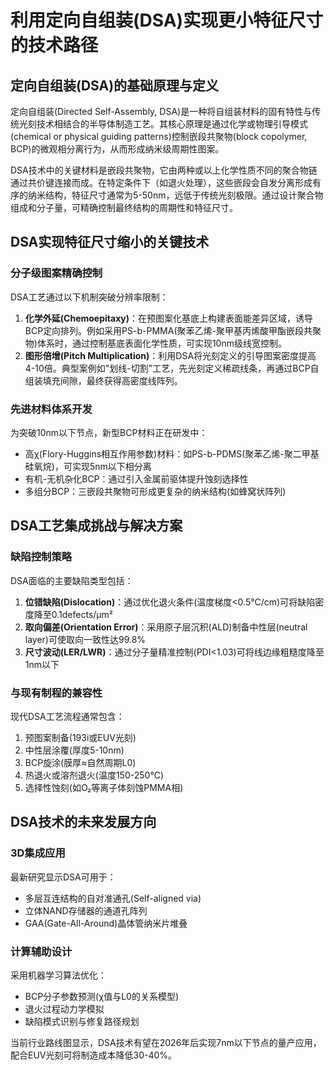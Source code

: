 # 利用定向自组装(DSA)实现更小特征尺寸的技术路径

## 定向自组装(DSA)的基础原理与定义

定向自组装(Directed Self-Assembly, DSA)是一种将自组装材料的固有特性与传统光刻技术相结合的半导体制造工艺。其核心原理是通过化学或物理引导模式(chemical or physical guiding patterns)控制嵌段共聚物(block copolymer, BCP)的微观相分离行为，从而形成纳米级周期性图案。

DSA技术中的关键材料是嵌段共聚物，它由两种或以上化学性质不同的聚合物链通过共价键连接而成。在特定条件下（如退火处理），这些嵌段会自发分离形成有序的纳米结构，特征尺寸通常为5-50nm，远低于传统光刻极限。通过设计聚合物组成和分子量，可精确控制最终结构的周期性和特征尺寸。

## DSA实现特征尺寸缩小的关键技术

### 分子级图案精确控制

DSA工艺通过以下机制突破分辨率限制：
1. **化学外延(Chemoepitaxy)**：在预图案化基底上构建表面能差异区域，诱导BCP定向排列。例如采用PS-b-PMMA(聚苯乙烯-聚甲基丙烯酸甲酯嵌段共聚物)体系时，通过控制基底表面化学性质，可实现10nm级线宽控制。
2. **图形倍增(Pitch Multiplication)**：利用DSA将光刻定义的引导图案密度提高4-10倍。典型案例如"划线-切割"工艺，先光刻定义稀疏线条，再通过BCP自组装填充间隙，最终获得高密度线阵列。

### 先进材料体系开发

为突破10nm以下节点，新型BCP材料正在研发中：
- 高χ(Flory-Huggins相互作用参数)材料：如PS-b-PDMS(聚苯乙烯-聚二甲基硅氧烷)，可实现5nm以下相分离
- 有机-无机杂化BCP：通过引入金属前驱体提升蚀刻选择性
- 多组分BCP：三嵌段共聚物可形成更复杂的纳米结构(如蜂窝状阵列)

## DSA工艺集成挑战与解决方案

### 缺陷控制策略

DSA面临的主要缺陷类型包括：
1. **位错缺陷(Dislocation)**：通过优化退火条件(温度梯度<0.5°C/cm)可将缺陷密度降至0.1defects/μm²
2. **取向偏差(Orientation Error)**：采用原子层沉积(ALD)制备中性层(neutral layer)可使取向一致性达99.8%
3. **尺寸波动(LER/LWR)**：通过分子量精准控制(PDI<1.03)可将线边缘粗糙度降至1nm以下

### 与现有制程的兼容性

现代DSA工艺流程通常包含：
1. 预图案制备(193i或EUV光刻)
2. 中性层涂覆(厚度5-10nm)
3. BCP旋涂(膜厚≈自然周期L0)
4. 热退火或溶剂退火(温度150-250°C)
5. 选择性蚀刻(如O₂等离子体刻蚀PMMA相)

## DSA技术的未来发展方向

### 3D集成应用

最新研究显示DSA可用于：
- 多层互连结构的自对准通孔(Self-aligned via)
- 立体NAND存储器的通道孔阵列
- GAA(Gate-All-Around)晶体管纳米片堆叠

### 计算辅助设计

采用机器学习算法优化：
- BCP分子参数预测(χ值与L0的关系模型)
- 退火过程动力学模拟
- 缺陷模式识别与修复路径规划

当前行业路线图显示，DSA技术有望在2026年后实现7nm以下节点的量产应用，配合EUV光刻可将制造成本降低30-40%。